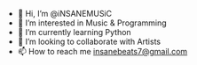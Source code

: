 - 👋 Hi, I’m @iNSANEMUSiC
- 👀 I’m interested in Music & Programming
- 🌱 I’m currently learning Python
- 💞️ I’m looking to collaborate with Artists
- 📫 How to reach me insanebeats7@gmail.com

<!---
iNSANEMUSiC/iNSANEMUSiC is a ✨ special ✨ repository because its `README.md` (this file) appears on your GitHub profile.
You can click the Preview link to take a look at your changes.
--->
